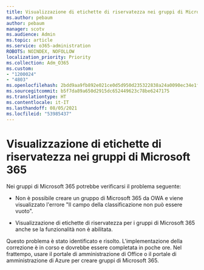 ```yaml
---
title: Visualizzazione di etichette di riservatezza nei gruppi di Microsoft 365
ms.author: pebaum
author: pebaum
manager: scotv
ms.audience: Admin
ms.topic: article
ms.service: o365-administration
ROBOTS: NOINDEX, NOFOLLOW
localization_priority: Priority
ms.collection: Adm_O365
ms.custom:
- "1200024"
- "4803"
ms.openlocfilehash: 2bdd9aa9fb892e021ce0d5d950d235322838a24a0090ec34e1fe040cb1473113
ms.sourcegitcommit: b5f7da89a650d2915dc652449623c78be6247175
ms.translationtype: HT
ms.contentlocale: it-IT
ms.lasthandoff: 08/05/2021
ms.locfileid: "53985437"
---
```

# <a name="microsoft-365-groups-showing-sensitivity-label"></a>Visualizzazione di etichette di riservatezza nei gruppi di Microsoft 365

Nei gruppi di Microsoft 365 potrebbe verificarsi il problema seguente:

- Non è possibile creare un gruppo di Microsoft 365 da OWA e viene visualizzato l'errore "Il campo della classificazione non può essere vuoto".

- Visualizzazione di etichette di riservatezza per i gruppi di Microsoft 365 anche se la funzionalità non è abilitata.

Questo problema è stato identificato e risolto. L'implementazione della correzione è in corso e dovrebbe essere completata in poche ore. Nel frattempo, usare il portale di amministrazione di Office o il portale di amministrazione di Azure per creare gruppi di Microsoft 365.  
